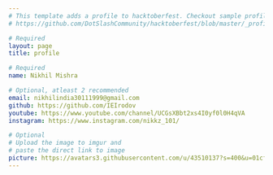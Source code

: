 ```yaml
---
# This template adds a profile to hacktoberfest. Checkout sample profile at
# https://github.com/DotSlashCommunity/hacktoberfest/blob/master/_profile/ksdme.md

# Required
layout: page
title: profile

# Required
name: Nikhil Mishra

# Optional, atleast 2 recommended
email: nikhilindia30111999@gmail.com
github: https://github.com/IEIrodov
youtube: https://www.youtube.com/channel/UCGsXBbt2xs4I0yf0l0H4qVA
instagram: https://www.instagram.com/nikkz_101/

# Optional
# Upload the image to imgur and
# paste the direct link to image
picture: https://avatars3.githubusercontent.com/u/43510137?s=400&u=01cf9e5f972e6b2c9c9bca16a893aaa5d36d347a&v=4
---
```

